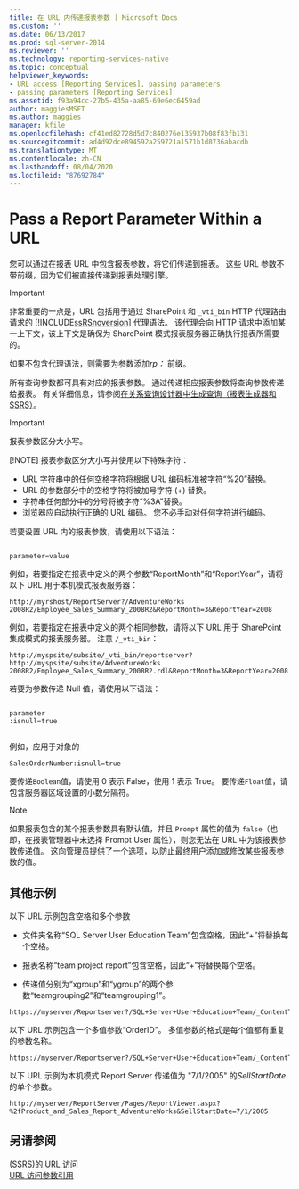 ```yaml
---
title: 在 URL 内传递报表参数 | Microsoft Docs
ms.custom: ''
ms.date: 06/13/2017
ms.prod: sql-server-2014
ms.reviewer: ''
ms.technology: reporting-services-native
ms.topic: conceptual
helpviewer_keywords:
- URL access [Reporting Services], passing parameters
- passing parameters [Reporting Services]
ms.assetid: f93a94cc-27b5-435a-aa85-69e6ec6459ad
author: maggiesMSFT
ms.author: maggies
manager: kfile
ms.openlocfilehash: cf41ed82728d5d7c840276e135937b08f83fb131
ms.sourcegitcommit: ad4d92dce894592a259721a1571b1d8736abacdb
ms.translationtype: MT
ms.contentlocale: zh-CN
ms.lasthandoff: 08/04/2020
ms.locfileid: "87692784"
---
```

# <a name="pass-a-report-parameter-within-a-url"></a>Pass a Report Parameter Within a URL
  您可以通过在报表 URL 中包含报表参数，将它们传递到报表。 这些 URL 参数不带前缀，因为它们被直接传递到报表处理引擎。  
  
> [!IMPORTANT]  
>  非常重要的一点是，URL 包括用于通过 SharePoint 和 `_vti_bin` HTTP 代理路由请求的 [!INCLUDE[ssRSnoversion](../includes/ssrsnoversion-md.md)] 代理语法。 该代理会向 HTTP 请求中添加某一上下文，该上下文是确保为 SharePoint 模式报表服务器正确执行报表所需要的。  
>   
>  如果不包含代理语法，则需要为参数添加*rp：* 前缀。  
  
 所有查询参数都可具有对应的报表参数。 通过传递相应报表参数将查询参数传递给报表。 有关详细信息，请参阅[在关系查询设计器中生成查询（报表生成器和 SSRS）](report-data/build-a-query-in-the-relational-query-designer-report-builder-and-ssrs.md)。  
  
> [!IMPORTANT]
>  报表参数区分大小写。  
> 
> [!NOTE]
>  报表参数区分大小写并使用以下特殊字符：  
> 
>  -   URL 字符串中的任何空格字符将根据 URL 编码标准被字符“%20”替换。  
> -   URL 的参数部分中的空格字符将被加号字符 (+) 替换。  
> -   字符串任何部分中的分号将被字符“%3A”替换。  
> -   浏览器应自动执行正确的 URL 编码。 您不必手动对任何字符进行编码。  
  
 若要设置 URL 内的报表参数，请使用以下语法：  
  
```  
  
parameter=value  
```  
  
 例如，若要指定在报表中定义的两个参数“ReportMonth”和“ReportYear”，请将以下 URL 用于本机模式报表服务器：  
  
```  
http://myrshost/ReportServer?/AdventureWorks 2008R2/Employee_Sales_Summary_2008R2&ReportMonth=3&ReportYear=2008  
```  
  
 例如，若要指定在报表中定义的两个相同参数，请将以下 URL 用于 SharePoint 集成模式的报表服务器。 注意 `/_vti_bin`：  
  
```  
http://myspsite/subsite/_vti_bin/reportserver?http://myspsite/subsite/AdventureWorks 2008R2/Employee_Sales_Summary_2008R2.rdl&ReportMonth=3&ReportYear=2008  
```  
  
 若要为参数传递 Null 值，请使用以下语法：  
  
```  
  
parameter  
:isnull=true  
  
```  
  
 例如，应用于对象的  
  
```  
SalesOrderNumber:isnull=true  
```  
  
 要传递`Boolean`值，请使用 0 表示 False，使用 1 表示 True。 要传递`Float`值，请包含服务器区域设置的小数分隔符。  
  
> [!NOTE]  
>  如果报表包含的某个报表参数具有默认值，并且 `Prompt` 属性的值为 `false`（也即，在报表管理器中未选择 Prompt User 属性），则您无法在 URL 中为该报表参数传递值。 这向管理员提供了一个选项，以防止最终用户添加或修改某些报表参数的值。  
  
##  <a name="additional-examples"></a><a name="bkmk_examples"></a> 其他示例  
 以下 URL 示例包含空格和多个参数  
  
-   文件夹名称“SQL Server User Education Team”包含空格，因此“+”将替换每个空格。  
  
-   报表名称“team project report”包含空格，因此“+”将替换每个空格。  
  
-   传递值分别为“xgroup”和“ygroup”的两个参数“teamgrouping2”和“teamgrouping1”。  
  
```  
https://myserver/Reportserver?/SQL+Server+User+Education+Team/_ContentTeams/folder123/team+project+report&teamgrouping2=xgroup&teamgrouping1=ygroup  
```  
  
 以下 URL 示例包含一个多值参数“OrderID”。 多值参数的格式是每个值都有重复的参数名称。  
  
```  
https://myserver/Reportserver?/SQL+Server+User+Education+Team/_ContentTeams/folder123/team+project+report&teamgrouping2=xgroup&teamgrouping1=ygroup&OrderID=747&OrderID=787&OrderID=12  
```  
  
 以下 URL 示例为本机模式 Report Server 传递值为 "7/1/2005" 的*SellStartDate*的单个参数。  
  
```  
http://myserver/ReportServer/Pages/ReportViewer.aspx?%2fProduct_and_Sales_Report_AdventureWorks&SellStartDate=7/1/2005  
```  
  
## <a name="see-also"></a>另请参阅  
 [&#40;SSRS&#41;的 URL 访问](url-access-ssrs.md)   
 [URL 访问参数引用](url-access-parameter-reference.md)  
  
  
